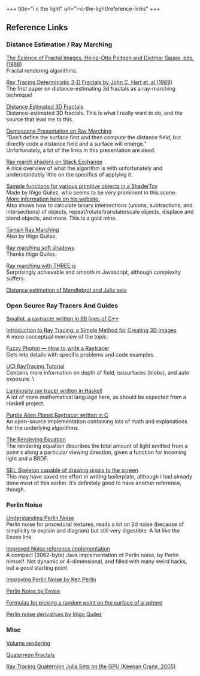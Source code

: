 +++
title="i c the light"
url="i-c-the-light/reference-links"
+++

## Reference Links

### Distance Estimation / Ray Marching

[The Science of Fractal Images, Heinz-Otto Peitgen and Dietmar Saupe, eds.
(1988)][28] \
Fractal rendering algorithms.


[Ray Tracing Deterministic 3-D Fractals by John C. Hart et. al (1989)][1] \
The first paper on distance-estimating 3d fractals as a ray-marching
technique!

[Distance Estimated 3D Fractals][2] \
Distance-estimated 3D fractals. This is what I really want to do, and the
source that lead me to this.

[Demoscene Presentation on Ray Marching][3] \
“Don’t define the surface first and then compute the distance field, but
directly code a distance field and a surface will emerge.” \
Unfortunately, a lot of the links in this presentation are dead.

[Ray march shaders on Stack Exchange][4] \
A nice overview of what the algorithm is with unfortunately and
understandably little on the specifics of applying it.

[Sample functions for various primitive objects in a ShaderToy][5] \
Made by Iñigo Quilez, who seems to be very prominent in this scene. \
[More information here on his website.][6] \
Also shows how to calculate binary intersections (unions, subtractions,
and intersections) of objects, repeat/rotate/translate/scale objects,
displace and blend objects, and more. This is a gold mine.

[Terrain Ray Marching][7] \
Also by Iñigo Quilez.

[Ray marching soft shadows][8] \
Thanks Iñigo Quilez.

[Ray marching with THREE.js][9] \
Surprisingly achievable and smooth in Javascript, although complexity
suffers.

[Distance estimation of Mandlebrot and Julia sets][10]

### Open Source Ray Tracers And Guides

[Smallpt, a raytracer written in 99 lines of C++][11]

[Introduction to Ray Tracing: a Simple Method for Creating 3D Images][12] \
A more conceptual overview of the topic.

[Fuzzy Photon — How to write a Raytracer][13] \
Gets into details with specific problems and code examples.

[UCI RayTracing Tutorial][14] \
Contains more information on depth of field, isosurfaces (blobs), and auto
exposure. \

[Luminosity ray tracer written in Haskell][15] \
A lot of more mathematical language here, as should be expected from a
Haskell project.

[Purple Alien Planet Raytracer written in C][16] \
An open-source implementation containing lots of math and explanations for
the underlying algorithms.

[The Rendering Equation][17] \
The rendering equation describes the total amount of light emitted from a
point x along a particular viewing direction, given a function for
incoming light and a BRDF.

[SDL Skeleton capable of drawing pixels to the screen][18] \
This may have saved me effort in writing boilerplate, although I had already
done most of this earlier. It’s definitely good to have another reference,
though.

### Perlin Noise

[Understanding Perlin Noise][19] \
Perlin noise for procedural textures, reads a lot on 2d noise (because of
simplicity to explain and diagram) but still very digestible. A lot like the
Eevee link.

[Improved Noise reference implementation][20] \
A compact (3062-byte) Java implementation of Perlin noise, by Perlin himself.
Not dynamic or 4-dimensional, and filled with many weird hacks, but a good
starting point.

[Improving Perlin Noise by Ken Perlin][21]

[Perlin Noise by Eevee][22]

[Formulas for picking a random point on the surface of a sphere][23]

[Perlin noise derivatives by Iñigo Quilez][24]

### Misc

[Volume rendering][25]

[Quaternion Fractals][26]

[Ray Tracing Quaternion Julia Sets on the GPU (Keenan Crane, 2005)][27]

[1]: https://becca.ooo/i-c-the-light/resources/ray-tracing-deterministic-3-d-fractals-john-c-hart-daniel-j-sandin-louis-h-kauffman-1989.pdf
[2]: http://blog.hvidtfeldts.net/index.php/2011/06/distance-estimated-3d-fractals-part-i/
[3]: http://www.iquilezles.org/www/material/nvscene2008/rwwtt.pdf
[4]: https://gamedev.stackexchange.com/questions/67719/how-do-raymarch-shaders-work
[5]: https://www.shadertoy.com/view/Xds3zN
[6]: http://www.iquilezles.org/www/articles/distfunctions/distfunctions.htm
[7]: http://www.iquilezles.org/www/articles/terrainmarching/terrainmarching.htm
[8]: http://www.iquilezles.org/www/articles/rmshadows/rmshadows.htm
[9]: http://barradeau.com/blog/?p=575
[10]: http://imajeenyus.com/mathematics/20121112_distance_estimates/distance_estimation_method_for_fractals.pdf
[11]: http://www.kevinbeason.com/smallpt/
[12]: http://www.scratchapixel.com/lessons/3d-basic-rendering/introduction-to-ray-tracing
[13]: http://fuzzyphoton.tripod.com/howtowrt.htm
[14]: https://www.ics.uci.edu/~gopi/CS211B/RayTracing%20tutorial.pdf
[15]: http://mitchellkember.com/blog/post/ray-tracer/
[16]: http://www.purplealienplanet.com/node/20
[17]: https://en.wikipedia.org/wiki/Rendering_equation
[18]: http://sol.gfxile.net/gp/ch02.html
[19]: https://flafla2.github.io/2014/08/09/perlinnoise.html
[20]: http://mrl.nyu.edu/~perlin/noise/
[21]: http://http.developer.nvidia.com/GPUGems/gpugems_ch05.html
[22]: https://eev.ee/blog/2016/05/29/perlin-noise/
[23]: http://mathworld.wolfram.com/SpherePointPicking.html
[24]: http://www.iquilezles.org/www/articles/morenoise/morenoise.htm
[25]: https://graphicsrunner.blogspot.com/2009/01/volume-rendering-101.html
[26]: http://paulbourke.net/fractals/quatjulia/
[27]: https://www.cs.cmu.edu/~kmcrane/Projects/QuaternionJulia/paper.pdf
[28]: /i-c-the-light/resources/the_science_of_fractal_images.pdf
